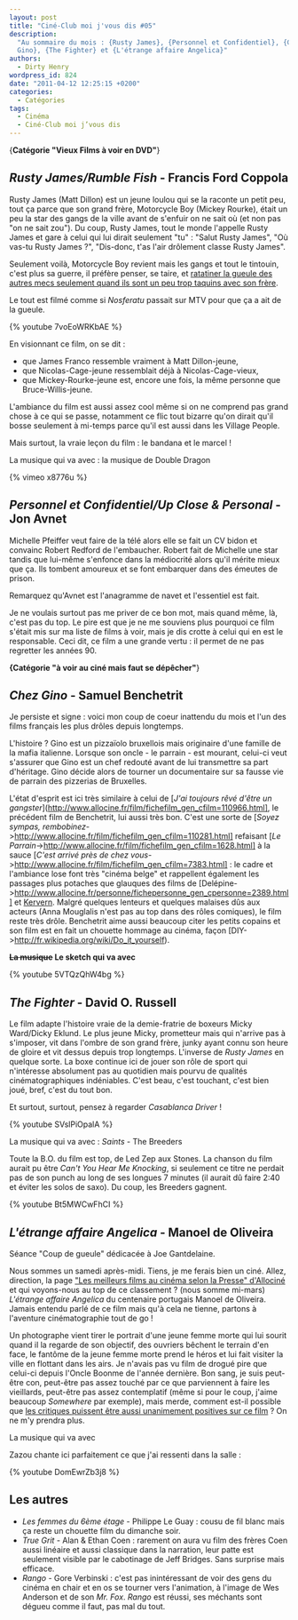 ```yaml
---
layout: post
title: "Ciné-Club moi j'vous dis #05"
description:
  "Au sommaire du mois : {Rusty James}, {Personnel et Confidentiel}, {Chez
  Gino}, {The Fighter} et {L'étrange affaire Angelica}"
authors:
  - Dirty Henry
wordpress_id: 824
date: "2011-04-12 12:25:15 +0200"
categories:
  - Catégories
tags:
  - Cinéma
  - Ciné-Club moi j’vous dis
---
```


{**Catégorie "Vieux Films à voir en DVD"**}

## _Rusty James/Rumble Fish_ - Francis Ford Coppola

Rusty James (Matt Dillon) est un jeune loulou qui se la raconte un petit peu,
tout ça parce que son grand frère, Motorcycle Boy (Mickey Rourke), était un peu
la star des gangs de la ville avant de s'enfuir on ne sait où (et non pas "on ne
sait zou"). Du coup, Rusty James, tout le monde l'appelle Rusty James et gare à
celui qui lui dirait seulement "tu" : "Salut Rusty James", "Où vas-tu Rusty
James ?", "Dis-donc, t'as l'air drôlement classe Rusty James".

Seulement voilà, Motorcycle Boy revient mais les gangs et tout le tintouin,
c'est plus sa guerre, il préfère penser, se taire, et
[ratatiner la gueule des autres mecs seulement quand ils sont un peu trop taquins avec son frère](http://www.youtube.com/watch?v=2LZAcnH_29c).

Le tout est filmé comme si _Nosferatu_ passait sur MTV pour que ça a ait de la
gueule.

{% youtube 7voEoWRKbAE %}

En visionnant ce film, on se dit :

- que James Franco ressemble vraiment à Matt Dillon-jeune,
- que Nicolas-Cage-jeune ressemblait déjà à Nicolas-Cage-vieux,
- que Mickey-Rourke-jeune est, encore une fois, la même personne que
  Bruce-Willis-jeune.

L'ambiance du film est aussi assez cool même si on ne comprend pas grand chose à
ce qui se passe, notamment ce flic tout bizarre qu'on dirait qu'il bosse
seulement à mi-temps parce qu'il est aussi dans les Village People.

Mais surtout, la vraie leçon du film : le bandana et le marcel !

La musique qui va avec : la musique de Double Dragon

{% vimeo x8776u %}

## _Personnel et Confidentiel/Up Close & Personal_ - Jon Avnet

Michelle Pfeiffer veut faire de la télé alors elle se fait un CV bidon et
convainc Robert Redford de l'embaucher. Robert fait de Michelle une star tandis
que lui-même s'enfonce dans la médiocrité alors qu'il mérite mieux que ça. Ils
tombent amoureux et se font embarquer dans des émeutes de prison.

Remarquez qu'Avnet est l'anagramme de navet et l'essentiel est fait.

Je ne voulais surtout pas me priver de ce bon mot, mais quand même, là, c'est
pas du top. Le pire est que je ne me souviens plus pourquoi ce film s'était mis
sur ma liste de films à voir, mais je dis crotte à celui qui en est le
responsable. Ceci dit, ce film a une grande vertu : il permet de ne pas
regretter les années 90.

**{Catégorie "à voir au ciné mais faut se dépêcher"**}

## _Chez Gino_ - Samuel Benchetrit

Je persiste et signe : voici mon coup de coeur inattendu du mois et l'un des
films français les plus drôles depuis longtemps.

L'histoire ? Gino est un pizzaïolo bruxellois mais originaire d'une famille de
la mafia italienne. Lorsque son oncle - le parrain - est mourant, celui-ci veut
s'assurer que Gino est un chef redouté avant de lui transmettre sa part
d'héritage. Gino décide alors de tourner un documentaire sur sa fausse vie de
parrain des pizzerias de Bruxelles.

L'état d'esprit est ici très similaire à celui de [*J'ai toujours rêvé d'être un
gangster*](http://www.allocine.fr/film/fichefilm_gen_cfilm=110966.html], le
précédent film de Benchetrit, lui aussi très bon. C'est une sorte de [*Soyez
sympas,
rembobinez*->http://www.allocine.fr/film/fichefilm_gen_cfilm=110281.html]
refaisant [*Le
Parrain*->http://www.allocine.fr/film/fichefilm_gen_cfilm=1628.html] à la sauce
[*C'est arrivé près de chez
vous*->http://www.allocine.fr/film/fichefilm_gen_cfilm=7383.html] : le cadre et
l'ambiance lose font très "cinéma belge" et rappellent également les passages
plus potaches que glauques des films de
[Delépine->http://www.allocine.fr/personne/fichepersonne_gen_cpersonne=2389.html]
et
[Kervern](http://www.allocine.fr/personne/fichepersonne_gen_cpersonne=97326.html).
Malgré quelques lenteurs et quelques malaises dûs aux acteurs (Anna Mouglalis
n'est pas au top dans des rôles comiques), le film reste très drôle. Benchetrit
aime aussi beaucoup citer les petits copains et son film est en fait un chouette
hommage au cinéma, façon [DIY->http://fr.wikipedia.org/wiki/Do_it_yourself).

**<strike>La musique</strike> Le sketch qui va avec**

{% youtube 5VTQzQhW4bg %}

## _The Fighter_ - David O. Russell

Le film adapte l'histoire vraie de la demie-fratrie de boxeurs Micky Ward/Dicky
Eklund. Le plus jeune Micky, prometteur mais qui n'arrive pas à s'imposer, vit
dans l'ombre de son grand frère, junky ayant connu son heure de gloire et vit
dessus depuis trop longtemps. L'inverse de _Rusty James_ en quelque sorte. La
boxe continue ici de jouer son rôle de sport qui n'intéresse absolument pas au
quotidien mais pourvu de qualités cinématographiques indéniables. C'est beau,
c'est touchant, c'est bien joué, bref, c'est du tout bon.

Et surtout, surtout, pensez à regarder _Casablanca Driver_ !

{% youtube SVslPiOpalA %}

La musique qui va avec : _Saints_ - The Breeders

Toute la B.O. du film est top, de Led Zep aux Stones. La chanson du film aurait
pu être _Can't You Hear Me Knocking_, si seulement ce titre ne perdait pas de
son punch au long de ses longues 7 minutes (il aurait dû faire 2:40 et éviter
les solos de saxo). Du coup, les Breeders gagnent.

{% youtube Bt5MWCwFhCI %}

## _L'étrange affaire Angelica_ - Manoel de Oliveira

Séance "Coup de gueule" dédicacée à Joe Gantdelaine.

Nous sommes un samedi après-midi. Tiens, je me ferais bien un ciné. Allez,
direction, la page
["Les meilleurs films au cinéma selon la Presse" d'Allociné](http://www.allocine.fr/film/meilleurs_gen_filtre=alaffiche&critique=presse.html)
et qui voyons-nous au top de ce classement ? (nous somme mi-mars) _L'étrange
affaire Angelica_ du centenaire portugais Manoel de Oliveira. Jamais entendu
parlé de ce film mais qu'à cela ne tienne, partons à l'aventure cinématographie
tout de go !

Un photographe vient tirer le portrait d'une jeune femme morte qui lui sourit
quand il la regarde de son objectif, des ouvriers bêchent le terrain d'en face,
le fantôme de la jeune femme morte prend le héros et lui fait visiter la ville
en flottant dans les airs. Je n'avais pas vu film de drogué pire que celui-ci
depuis l'Oncle Boonme de l'année dernière. Bon sang, je suis peut-être con,
peut-être pas assez touché par ce que parviennent à faire les vieillards,
peut-être pas assez contemplatif (même si pour le coup, j'aime beaucoup
_Somewhere_ par exemple), mais merde, comment est-il possible que
[les critiques puissent être aussi unanimement positives sur ce film](http://www.allocine.fr/film/revuedepresse_gen_cfilm=180401.html)
? On ne m'y prendra plus.

La musique qui va avec

Zazou chante ici parfaitement ce que j'ai ressenti dans la salle :

{% youtube DomEwrZb3j8 %}

## Les autres

- _Les femmes du 6ème étage_ - Philippe Le Guay : cousu de fil blanc mais ça
  reste un chouette film du dimanche soir.
- _True Grit_ - Alan & Ethan Coen : rarement on aura vu film des frères Coen
  aussi linéaire et aussi classique dans la narration, leur patte est seulement
  visible par le cabotinage de Jeff Bridges. Sans surprise mais efficace.
- _Rango_ - Gore Verbinski : c'est pas inintéressant de voir des gens du cinéma
  en chair et en os se tourner vers l'animation, à l'image de Wes Anderson et de
  son _Mr. Fox_. _Rango_ est réussi, ses méchants sont dégueu comme il faut, pas
  mal du tout.
